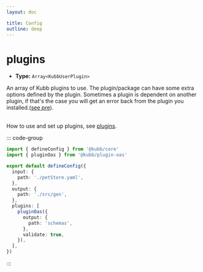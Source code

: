```yaml
---
layout: doc

title: Config
outline: deep
---
```


# plugins

- **Type:** `Array<KubbUserPlugin>` <br/>

An array of Kubb plugins to use. The plugin/package can have some extra options defined by the plugin.
Sometimes a plugin is dependent on another plugin, if that's the case you will get an error back from the plugin you installed.([see pre](/reference/pluginManager/)).<br/><br/>

How to use and set up plugins, see [plugins](/plugins/overview).

::: code-group

```typescript twoslash [kubb.config.ts]
import { defineConfig } from '@kubb/core'
import { pluginOas } from '@kubb/plugin-oas'

export default defineConfig({
  input: {
    path: './petStore.yaml',
  },
  output: {
    path: './src/gen',
  },
  plugins: [
    pluginOas({
      output: {
        path: 'schemas',
      },
      validate: true,
    }),
  ],
})
```

:::
